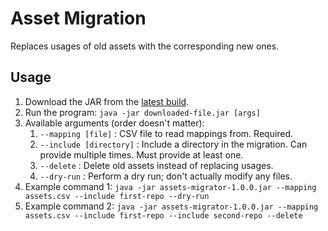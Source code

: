 # Asset Migration

Replaces usages of old assets with the corresponding new ones.

## Usage

1. Download the JAR from the [latest build](https://github.com/MrBean355/asset-migration/actions?query=branch%3Amaster+is%3Acompleted).
2. Run the program: `java -jar downloaded-file.jar [args]`
3. Available arguments (order doesn't matter):
    1. `--mapping [file]`      : CSV file to read mappings from. Required.
    2. `--include [directory]` : Include a directory in the migration. Can provide multiple times. Must provide at least one.
    3. `--delete`              : Delete old assets instead of replacing usages. 
    4. `--dry-run`             : Perform a dry run; don't actually modify any files.
4. Example command 1: `java -jar assets-migrator-1.0.0.jar --mapping assets.csv --include first-repo --dry-run `
5. Example command 2: `java -jar assets-migrator-1.0.0.jar --mapping assets.csv --include first-repo --include second-repo --delete`
